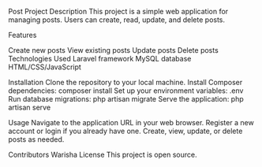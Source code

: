 Post Project
Description
This project is a simple web application for managing posts. Users can create, read, update, and delete posts.

Features

Create new posts
View existing posts
Update posts
Delete posts
Technologies Used
Laravel framework
MySQL database
HTML/CSS/JavaScript

Installation
Clone the repository to your local machine.
Install Composer dependencies: composer install
Set up your environment variables: .env
Run database migrations: php artisan migrate
Serve the application: php artisan serve

Usage
Navigate to the application URL in your web browser.
Register a new account or login if you already have one.
Create, view, update, or delete posts as needed.

Contributors
Warisha
License
This project is open source.
